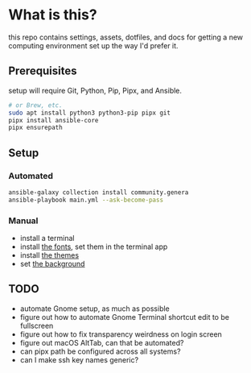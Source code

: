 # What is this?

this repo contains settings, assets, dotfiles, and docs for getting a new computing environment set up the way I'd prefer it.

## Prerequisites

setup will require Git, Python, Pip, Pipx, and Ansible.

```sh
# or Brew, etc.
sudo apt install python3 python3-pip pipx git
pipx install ansible-core
pipx ensurepath
```

## Setup

### Automated

```sh
ansible-galaxy collection install community.genera
ansible-playbook main.yml --ask-become-pass
```

### Manual

- install a terminal
- install [the fonts](./assets/fonts/), set them in the terminal app
- install [the themes](./themes/)
- set [the background](./assets/images/)

## TODO

- automate Gnome setup, as much as possible
- figure out how to automate Gnome Terminal shortcut edit to be fullscreen
- figure out how to fix transparency weirdness on login screen
- figure out macOS AltTab, can that be automated?
- can pipx path be configured across all systems?
- can I make ssh key names generic?